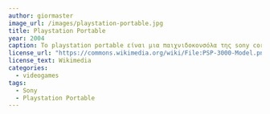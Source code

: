 ```yaml
---
author: giormaster
image_url: /images/playstation-portable.jpg
title: Playstation Portable 
year: 2004 
caption: Το playstation portable είναι μια παιχνιδοκονσόλα της sony corporation και κατατάσεται στην έβδομη γενιά των συστημάτων της. Κύρια χαρακτηριστικά είναι η φορητότητα της και η υπολογιστικη της ικανότητα παρα το μέγεθος της.  
license_url: "https://commons.wikimedia.org/wiki/File:PSP-3000-Model.png" 
license_text: Wikimedia 
categories:
  - videogames
tags:
  - Sony 
  - Playstation Portable
---
```


